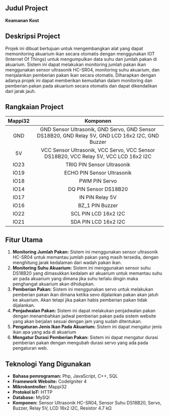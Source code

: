 ## Judul Project

**Keamanan Kost**

## Deskripsi Project

Projek ini dibuat bertujuan untuk mengembangkan alat yang dapat memonitoring akuarium ikan secara otomatis dengan menggunakan IOT (Internet Of Things) untuk mengumpulkan data suhu dan jumlah pakan di akuarium. Sistem ini dapat melakukan monitoring jumlah pakan ikan menggunakan sensor ultrasonik HC-SR04, monitoring suhu akuarium, dan menjalankan pemberian pakan ikan secara otomatis. Diharapkan dengan adanya projek ini dapat memberikan kemudahan dalam monitoring dan pemberian pakan pada akuarium secara otomatis dan dapat dikendalikan dari jarak jauh.

## Rangkaian Project
| Mappi32 | Komponen    |
| :---:   | :---: |
| GND |  GND Sensor Ultrasonik, GND Servo, GND Sensor DS18B20, GND Relay 5V, GND LCD 16x2 I2C, GND Buzzer |
| 5V   | VCC Sensor Ultrasonik, VCC Servo, VCC Sensor DS18B20, VCC Relay 5V, VCC LCD 16x2 I2C |
| IO23   | TRIG PIN Sensor Ultrasonik |
| IO19   | ECHO PIN Sensor Ultrasonik |
| IO18   | PWM PIN Servo |
| IO14   | DQ PIN Sensor DS18B20 |
| IO17   | IN PIN Relay 5V |
| IO16   | BZ_1 PIN Buzzer |
| IO22   | SCL PIN LCD 16x2 I2C |
| IO21  | SDA PIN LCD 16x2 I2C |

## Fitur Utama

1. **Monitoring Jumlah Pakan:** Sistem ini menggunakan sensor ultrasonik HC-SR04 untuk memantau jumlah pakan yang masih tersedia, dengan menghitung jarak kedalaman dari wadah pakan ikan.
2. **Monitoring Suhu Akuarium:** Sistem ini menggunakan sensor suhu DS18B20 yang dimasukkan kedalam air akuarium untuk memantau suhu air pada akuarium yang dimana jika suhu terlalu dingin maka penghangat akuarium akan dihidupkan.
3. **Pemberian Pakan:** Sistem ini menggunakan servo untuk melakukan pemberian pakan ikan dimana ketika sevo dijalankan pakan akan jatuh ke akuarium. Akan tetapi jika pakan habis pemberian pakan tidak dijalankan.
4. **Penjadwalan Pakan:** Sistem ini dapat melakukan penjadwalan pakan dengan menambahkan jadwal pemberian pakan pada sistem website yang akan berjalan sesuai dengan jam yang sudah ditentukan.
5. **Pengaturan Jenis Ikan Pada Akuarium:** Sistem ini dapat mengatur jenis ikan apa yang ada di akuarium
6. **Mengatur Durasi Pemberian Pakan:** Sistem ini dapat mengatur durasi pemberian pakan dengan mengubah durasi servo yang ada pada pengaturan web. 

## Teknologi Yang Digunakan

- **Bahasa pemrograman:** Php, JavaScript, C++, SQL
- **Framework Website:** CodeIgniter 4
- **Mikrokontroller:** Mappi32
- **Protokol IoT:** HTTP
- **Database:** MySQl
- **Komponen:** Sensor Ultrasonik HC-SR04, Sensor Suhu DS18B20, Servo, Buzzer, Relay 5V, LCD 16x2 I2C, Resistor 4.7 kΩ
